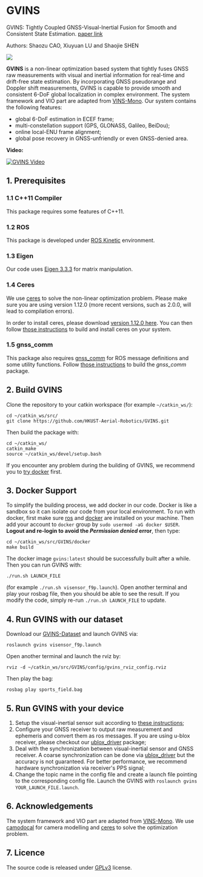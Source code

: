 # GVINS

GVINS: Tightly Coupled GNSS-Visual-Inertial Fusion for Smooth and Consistent State Estimation. [paper link](https://arxiv.org/pdf/2103.07899.pdf)

Authors: Shaozu CAO, Xiuyuan LU and Shaojie SHEN

![](./figures/system_snapshot.png)

**GVINS** is a non-linear optimization based system that tightly fuses GNSS raw measurements with visual and inertial information for real-time and drift-free state estimation. By incorporating GNSS pseudorange and Doppler shift measurements, GVINS is capable to provide smooth and consistent 6-DoF global localization in complex environment. The system framework and VIO part are adapted from [VINS-Mono](https://github.com/HKUST-Aerial-Robotics/VINS-Mono). Our system contains the following features:

- global 6-DoF estimation in ECEF frame;
- multi-constellation support (GPS, GLONASS, Galileo, BeiDou);
- online local-ENU frame alignment;
- global pose recovery in GNSS-unfriendly or even GNSS-denied area.

**Video:**

[![GVINS Video](http://img.youtube.com/vi/tEQN70AX68U/0.jpg)](https://www.youtube.com/watch?v=TebAal1ARnk "GVINS Video")

## 1. Prerequisites
### 1.1 C++11 Compiler
This package requires some features of C++11.

### 1.2 ROS
This package is developed under [ROS Kinetic](http://wiki.ros.org/kinetic) environment.

### 1.3 Eigen
Our code uses [Eigen 3.3.3](https://gitlab.com/libeigen/eigen/-/archive/3.3.3/eigen-3.3.3.zip) for matrix manipulation.

### 1.4 Ceres
We use [ceres](https://ceres-solver.googlesource.com/ceres-solver) to solve the non-linear optimization problem. Please make sure you are using version 1.12.0 (more recent versions, such as 2.0.0, will lead to compilation errors).

In order to install ceres, please download [version 1.12.0 here](https://github.com/ceres-solver/ceres-solver/archive/refs/tags/1.12.0.tar.gz). You can then follow [those instructions](http://ceres-solver.org/installation.html) to build and install ceres on your system.

### 1.5 gnss_comm
This package also requires [gnss_comm](https://github.com/HKUST-Aerial-Robotics/gnss_comm) for ROS message definitions and some utility functions. Follow [those instructions](https://github.com/HKUST-Aerial-Robotics/gnss_comm#2-build-gnss_comm-library) to build the *gnss_comm* package.

## 2. Build GVINS
Clone the repository to your catkin workspace (for example `~/catkin_ws/`):
```
cd ~/catkin_ws/src/
git clone https://github.com/HKUST-Aerial-Robotics/GVINS.git
```
Then build the package with:
```
cd ~/catkin_ws/
catkin_make
source ~/catkin_ws/devel/setup.bash
```
If you encounter any problem during the building of GVINS, we recommend you to [try docker](#docker_section) first.

## 3. <a name="docker_section"></a>Docker Support
To simplify the building process, we add docker in our code. Docker is like a sandbox so it can isolate our code from your local environment. To run with docker, first make sure [ros](http://wiki.ros.org/ROS/Installation) and [docker](https://docs.docker.com/get-docker/) are installed on your machine. Then add your account to `docker` group by `sudo usermod -aG docker $USER`. **Logout and re-login to avoid the *Permission denied* error**, then type:
```
cd ~/catkin_ws/src/GVINS/docker
make build
```
The docker image `gvins:latest` should be successfully built after a while. Then you can run GVINS with:
```
./run.sh LAUNCH_FILE
``` 
(for example `./run.sh visensor_f9p.launch`). Open another terminal and play your rosbag file, then you should be able to see the result. If you modify the code, simply re-run `./run.sh LAUNCH_FILE` to update.


## 4. Run GVINS with our dataset
Download our [GVINS-Dataset](https://github.com/HKUST-Aerial-Robotics/GVINS-Dataset) and launch GVINS via:
```
roslaunch gvins visensor_f9p.launch
```
Open another terminal and launch the rviz by:
```
rviz -d ~/catkin_ws/src/GVINS/config/gvins_rviz_config.rviz
```
Then play the bag:
```
rosbag play sports_field.bag
```

## 5. Run GVINS with your device


1. Setup the visual-inertial sensor suit according to [these instructions](https://github.com/HKUST-Aerial-Robotics/VINS-Mono#5-run-with-your-device);
2. Configure your GNSS receiver to output raw measurement and ephemeris and convert them as ros messages. If you are using u-blox receiver, please checkout our [ublox_driver](https://github.com/HKUST-Aerial-Robotics/ublox_driver) package;
3. Deal with the synchronization between visual-inertial sensor and GNSS receiver. A coarse synchronization can be done via [ublox_driver](https://github.com/HKUST-Aerial-Robotics/ublox_driver) but the accuracy is not guaranteed. For better performance, we recommend hardware synchronization via receiver's PPS signal;
4. Change the topic name in the config file and create a launch file pointing to the corresponding config file. Launch the GVINS with `roslaunch gvins YOUR_LAUNCH_FILE.launch`.


## 6. Acknowledgements
The system framework and VIO part are adapted from [VINS-Mono](https://github.com/HKUST-Aerial-Robotics/VINS-Mono). We use [camodocal](https://github.com/hengli/camodocal) for camera modelling and [ceres](http://ceres-solver.org/) to solve the optimization problem.

## 7. Licence
The source code is released under [GPLv3](https://www.gnu.org/licenses/gpl-3.0.html) license.
